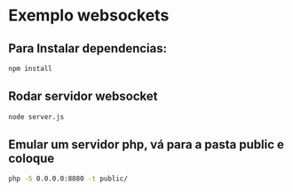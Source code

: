 # Exemplo websockets

## Para Instalar dependencias:

```bash
npm install
```

## Rodar servidor websocket

```bash
node server.js
```

## Emular um servidor php, vá para a pasta public e coloque

```bash
php -S 0.0.0.0:8080 -t public/
```

